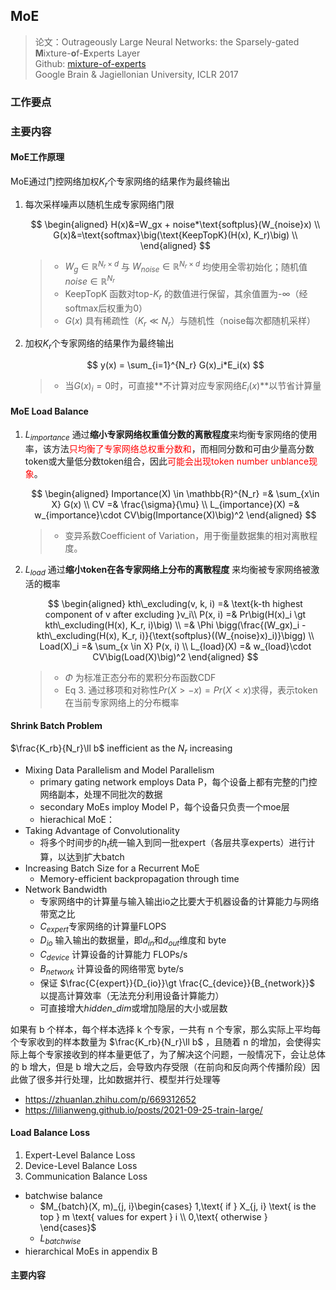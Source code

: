 ## MoE
> 论文：Outrageously Large Neural Networks: the Sparsely-gated **M**ixture-**o**f-**E**xperts Layer  
> Github: [mixture-of-experts](https://github.com/davidmrau/mixture-of-experts/blob/master/moe.py#L17)  
> Google Brain & Jagiellonian University, ICLR 2017  

### 工作要点
### 主要内容
#### MoE工作原理
MoE通过门控网络加权$K_r$个专家网络的结果作为最终输出

1. 每次采样噪声以随机生成专家网络门限

    $$
    \begin{aligned}
        H(x)&=W_gx + noise*\text{softplus}(W_{noise}x) \\
        G(x)&=\text{softmax}\big(\text{KeepTopK}(H(x), K_r)\big) \\
    \end{aligned}
    $$

    > - $W_g \in \mathbb{R}^{N_r\times d}$ 与 $W_{noise} \in \mathbb{R}^{N_r\times d}$ 均使用全零初始化；随机值 $noise \in \mathbb{R}^{N_r}$ 
    > - $\text{KeepTopK}$ 函数对top-$K_r$ 的数值进行保留，其余值置为-$\infty$（经softmax后权重为0）
    > - $G(x)$ 具有稀疏性（$K_r \ll N_r$）与随机性（noise每次都随机采样）

2. 加权$K_r$个专家网络的结果作为最终输出

    $$
    y(x) = \sum_{i=1}^{N_r} G(x)_i*E_i(x) 
    $$

    > - 当$G(x)_i=0$时，可直接**不计算对应专家网络$E_i(x)$**以节省计算量
    
#### MoE Load Balance
1. $L_{importance}$ 通过**缩小专家网络权重值分数的离散程度**来均衡专家网络的使用率，该方法<span style="color: red">只均衡了专家网络总权重分数和</span>，而相同分数和可由少量高分数token或大量低分数token组合，因此<span style="color: red">可能会出现token number unblance现象</span>。


    $$
    \begin{aligned}
      Importance(X) \in \mathbb{R}^{N_r} =& \sum_{x\in X} G(x) \\
      CV =& \frac{\sigma}{\mu} \\
      L_{importance}(X) =& w_{importance}\cdot CV\big(Importance(X)\big)^2
    \end{aligned}
    $$

    > - 变异系数Coefficient of Variation，用于衡量数据集的相对离散程度。  

2. $L_{load}$ 通过**缩小token在各专家网络上分布的离散程度** 来均衡被专家网络被激活的概率

    $$
    \begin{aligned}
      kth\_excluding(v, k, i) =& \text{k-th highest component of v after excluding }v_i\\
      P(x, i) =& Pr\big(H(x)_i \gt kth\_excluding(H(x), K_r, i)\big) \\
      =& \Phi \bigg(\frac{(W_gx)_i - kth\_excluding(H(x), K_r, i)}{\text{softplus}((W_{noise}x)_i)}\bigg) \\
      Load(X)_i =& \sum_{x \in X} P(x, i) \\
      L_{load}(X) =& w_{load}\cdot CV\big(Load(X)\big)^2
    \end{aligned}
    $$

    > - $\Phi$ 为标准正态分布的累积分布函数CDF
    > - Eq 3. 通过移项和对称性$Pr(X \gt -x) = Pr(X \lt x)$求得，表示token在当前专家网络上的分布概率

#### Shrink Batch Problem
$\frac{K_rb}{N_r}\ll b$ inefficient as the $N_r$ increasing
- Mixing Data Parallelism and Model Parallelism
    - primary gating network employs Data P，每个设备上都有完整的门控网络副本，处理不同批次的数据
    - secondary MoEs imploy Model P，每个设备只负责一个moe层
    - hierachical MoE：
- Taking Advantage of Convolutionality
    - 将多个时间步的$h_t$统一输入到同一批expert（各层共享experts）进行计算，以达到扩大batch
- Increasing Batch Size for a Recurrent MoE
    - Memory-efficient backpropagation through time
- Network Bandwidth
    - 专家网络中的计算量与输入输出io之比要大于机器设备的计算能力与网络带宽之比
    - $C_{expert}$专家网络的计算量FLOPS
    - $D_{io}$ 输入输出的数据量，即$d_{in}$和$d_{out}$维度和 byte
    - $C_{device}$ 计算设备的计算能力 FLOPs/s
    - $B_{network}$ 计算设备的网络带宽 byte/s
    - 保证 $\frac{C{expert}}{D_{io}}\gt \frac{C_{device}}{B_{network}}$ 以提高计算效率（无法充分利用设备计算能力）
    - 可直接增大$hidden\_dim$或增加隐层的大小或层数

如果有 b 个样本，每个样本选择 k 个专家，一共有 n 个专家，那么实际上平均每个专家收到的样本数量为 $\frac{K_rb}{N_r}\ll b$ 
 ，且随着 n 的增加，会使得实际上每个专家接收到的样本量更低了，为了解决这个问题，一般情况下，会让总体的 b 增大，但是 b 增大之后，会导致内存受限（在前向和反向两个传播阶段）因此做了很多并行处理，比如数据并行、模型并行处理等

- https://zhuanlan.zhihu.com/p/669312652
- https://lilianweng.github.io/posts/2021-09-25-train-large/

#### Load Balance Loss
1. Expert-Level Balance Loss
2. Device-Level Balance Loss
3. Communication Balance Loss


- batchwise balance
  -  $M_{batch}(X, m)_{j, i}\begin{cases}
    1,\text{ if } X_{j, i} \text{ is the top } m \text{ values for expert } i \\
    0,\text{ otherwise }
  \end{cases}$
  - $L_{batchwise}$
- hierarchical MoEs in appendix B
#### 主要内容
